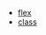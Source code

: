 - [flex](https://github.com/jonathantneal/flexibility)
- [class]([https://www.babeljs.cn/docs/caveats#%E7%B1%BB-classes-%E7%89%88%E6%9C%AC-10-%E5%8F%8A%E4%BB%A5%E4%B8%8B](https://www.babeljs.cn/docs/caveats#类-classes-版本-10-及以下))

